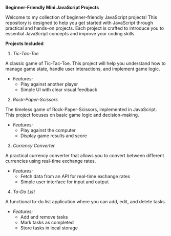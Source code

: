 **Beginner-Friendly Mini JavaScript Projects**

Welcome to my collection of beginner-friendly JavaScript projects! This repository is designed to help you get started with JavaScript through practical and hands-on projects. Each project is crafted to introduce you to essential JavaScript concepts and improve your coding skills.

**Projects Included**

1. *Tic-Tac-Toe*
   
A classic game of Tic-Tac-Toe. This project will help you understand how to manage game state, handle user interactions, and implement game logic.

- *Features:* 
  - Play against another player
  - Simple UI with clear visual feedback
 
2. *Rock-Paper-Scissors*

The timeless game of Rock-Paper-Scissors, implemented in JavaScript. This project focuses on basic game logic and decision-making.

- *Features:* 
  - Play against the computer
  - Display game results and score
 
3. *Currency Converter*
   
A practical currency converter that allows you to convert between different currencies using real-time exchange rates.

- *Features:* 
  - Fetch data from an API for real-time exchange rates
  - Simple user interface for input and output
 
4. *To-Do List*
   
A functional to-do list application where you can add, edit, and delete tasks.

- *Features:* 
  - Add and remove tasks
  - Mark tasks as completed
  - Store tasks in local storage

